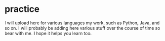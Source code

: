 # practice
I will upload here for various languages my work, such as Python, Java, and so on.
I will probably be adding here various stuff over the course of time so bear with me. I hope it helps you learn too.
